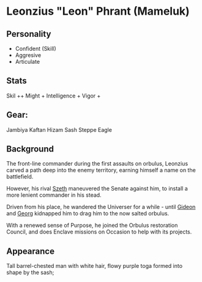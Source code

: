 # Leonzius "Leon" Phrant (Mameluk)

## Personality

- Confident (Skill)
- Aggresive
- Articulate

## Stats

Skil ++
Might +
Intelligence +
Vigor +

## Gear:

Jambiya 
Kaftan
Hizam Sash
Steppe Eagle

## Background

The front-line commander during the first assaults on orbulus,
Leonzius carved a path deep into the enemy territory,
earning himself a name on the battlefield.

However, his rival [Szeth](./szethaelas_catacuzene.md) maneuvered the Senate against him,
to install a more lenient commander in his stead.

Driven from his place, he wandered the Universer for a while - 
until [Gideon](./gideon.md) and [Georg](./georg_zuse.md) kidnapped him to drag him to the now salted orbulus.

With a renewed sense of Purpose, he joined the Orbulus restoration Council,
and does Enclave missions on Occasion to help with its projects.

## Appearance

Tall barrel-chested man with white hair, flowy purple toga formed into shape by the sash;

